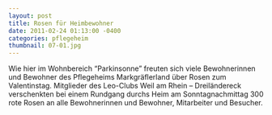 ```yaml
---
layout: post
title: Rosen für Heimbewohner
date: 2011-02-24 01:13:00 -0400
categories: pflegeheim
thumbnail: 07-01.jpg
---
```

Wie hier im Wohnbereich “Parkinsonne” freuten sich viele Bewohnerinnen und Bewohner des Pflegeheims Markgräflerland über Rosen zum Valentinstag. Mitglieder des Leo-Clubs Weil am Rhein – Dreiländereck verschenkten bei einem Rundgang durchs Heim am Sonntagnachmittag 300 rote Rosen an alle Bewohnerinnen und Bewohner, Mitarbeiter und Besucher.